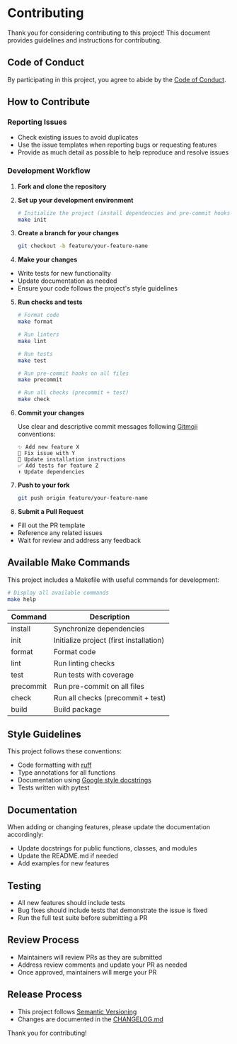# Contributing

Thank you for considering contributing to this project! This document provides
guidelines and instructions for contributing.

## Code of Conduct

By participating in this project, you agree to abide by
the [Code of Conduct](CODE_OF_CONDUCT.md).

## How to Contribute

### Reporting Issues

- Check existing issues to avoid duplicates
- Use the issue templates when reporting bugs or requesting features
- Provide as much detail as possible to help reproduce and resolve issues

### Development Workflow

1. **Fork and clone the repository**

2. **Set up your development environment**
   ```sh
   # Initialize the project (install dependencies and pre-commit hooks)
   make init
   ```

3. **Create a branch for your changes**
   ```sh
   git checkout -b feature/your-feature-name
   ```

4. **Make your changes**

- Write tests for new functionality
- Update documentation as needed
- Ensure your code follows the project's style guidelines

5. **Run checks and tests**
   ```sh
   # Format code
   make format
   
   # Run linters
   make lint
   
   # Run tests
   make test
   
   # Run pre-commit hooks on all files
   make precommit
   
   # Run all checks (precommit + test)
   make check
   ```

6. **Commit your changes**

   Use clear and descriptive commit messages
   following [Gitmoji](https://gitmoji.dev/) conventions:

   ```
   ✨ Add new feature X
   🐛 Fix issue with Y
   📝 Update installation instructions
   ✅ Add tests for feature Z
   ⬆️ Update dependencies
   ```

7. **Push to your fork**
   ```sh
   git push origin feature/your-feature-name
   ```

8. **Submit a Pull Request**

- Fill out the PR template
- Reference any related issues
- Wait for review and address any feedback

## Available Make Commands

This project includes a Makefile with useful commands for development:

```sh
# Display all available commands
make help
```

| Command   | Description                             |
|-----------|-----------------------------------------|
| install   | Synchronize dependencies                |
| init      | Initialize project (first installation) |
| format    | Format code                             |
| lint      | Run linting checks                      |
| test      | Run tests with coverage                 |
| precommit | Run pre-commit on all files             |
| check     | Run all checks (precommit + test)       |
| build     | Build package                           |

## Style Guidelines

This project follows these conventions:

- Code formatting with [ruff](https://docs.astral.sh/ruff/)
- Type annotations for all functions
- Documentation
  using [Google style docstrings](https://sphinxcontrib-napoleon.readthedocs.io/en/latest/example_google.html)
- Tests written with pytest

## Documentation

When adding or changing features, please update the documentation accordingly:

- Update docstrings for public functions, classes, and modules
- Update the README.md if needed
- Add examples for new features

## Testing

- All new features should include tests
- Bug fixes should include tests that demonstrate the issue is fixed
- Run the full test suite before submitting a PR

## Review Process

- Maintainers will review PRs as they are submitted
- Address review comments and update your PR as needed
- Once approved, maintainers will merge your PR

## Release Process

- This project follows [Semantic Versioning](https://semver.org/)
- Changes are documented in the [CHANGELOG.md](CHANGELOG.md)

Thank you for contributing!

